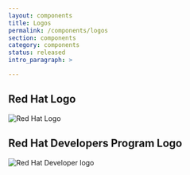```yaml
---
layout: components
title: Logos
permalink: /components/logos
section: components
category: components
status: released
intro_paragraph: >

---
```


## Red Hat Logo
<img class="pf-c-brand" alt="Red Hat Logo" src="https://developers.redhat.com/themes/custom/rhdp/images/branding/RHLogo_white.svg">

## Red Hat Developers Program Logo
<img class="pf-c-brand" src="https://developers.redhat.com/themes/custom/rhdp/logo.svg" alt="Red Hat Developer logo">
